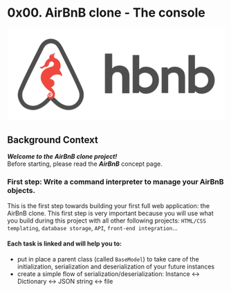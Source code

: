 # 0x00. AirBnB clone - The console
![Optional Text](hbnb.png)
## Background Context
***Welcome to the AirBnB clone project!***<br>
Before starting, please read the ***AirBnB*** concept page.
### First step: Write a command interpreter to manage your AirBnB objects.
This is the first step towards building your first full web application: the AirBnB clone. This first step is very important because you will use what you build during this project with all other following projects: `HTML/CSS templating`, `database storage`, `API`, `front-end integration`…<br>
#### Each task is linked and will help you to:
* put in place a parent class (called `BaseModel`) to take care of the initialization, serialization and deserialization of your future instances
* create a simple flow of serialization/deserialization: Instance <-> Dictionary <-> JSON string <-> file
